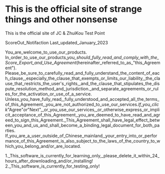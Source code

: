 # This is the official site of strange things and other nonsense
This is the official site of JC &amp; ZhuiKou Test Point

ScoreOut_Notifaction
Last_updated_January_2023

You_are_welcome_to_use_our_products.
In_order_to_use_our_products,_you_should_fully_read_and_comply_with_the_Score_Export_and_Use_Agreement_(hereinafter_referred_to_as_"this_Agreement").
Please_be_sure_to_carefully_read_and_fully_understand_the_content_of_each_clause,_especially_the_clause_that_exempts_or_limits_our_liability,_the_clause_that_restricts_the_user's_rights,_and_the_clause_that_stipulates_the_dispute_resolution_method_and_jurisdiction._and_separate_agreements_or_rules_for_the_activation_or_use_of_a_service.
Unless_you_have_fully_read,_fully_understood_and_accepted_all_the_terms_of_this_Agreement,_you_are_not_authorized_to_use_our_services._If_you_click_"Agree"_or_"Next",_or_you_use_our_services,_or_otherwise_express_or_implicit_acceptance_of_this_Agreement,_you_are_deemed_to_have_read_and_agreed_to_sign_this_Agreement._This_Agreement_shall_have_legal_effect_between_you_and_us_and_shall_become_a_binding_legal_document_for_both_parties.
If_you_are_a_user_outside_of_Chinese_mainland,_your_entry_into_or_performance_of_this_Agreement_is_also_subject_to_the_laws_of_the_country_to_which_you_belong_and/or_are_located.

1._This_software_is_currently_for_learning_only,_please_delete_it_within_24_hours_after_downloading_and/or_installing!
2._This_software_is_currently_for_testing_only!
